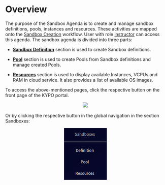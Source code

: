 # Overview
The purpose of the Sandbox Agenda is to create and manage sandbox definitions, pools, instances and resources. These activities are mapped onto the [Sandbox Creation](../../../basic-concepts/typical-workflow-for-training/#sandboxes-creation) workflow. User with role [instructor](../../../user-guide-advanced/users-and-groups/roles/#instructor) can access this agenda. The sandbox agenda is divided into three parts:

* **[Sandbox Definition](sandbox-definition.md)** section is used to create Sandbox definitions.

* **[Pool](pool.md)** section is used to create Pools from Sandbox definitions and manage created Pools. 

* **[Resources](resources.md)** section is used to display available Instances, VCPUs and RAM in cloud service. It also provides a list of available OS images.

To access the above-mentioned pages, click the respective button on the front page of the KYPO portal. 

<p align="center">
  <img src="../../../img/user-guide-basic/sandbox-agenda/overview/sandbox-agenda-overview.png">
</p>

Or by clicking the respective button in the global navigation in the section Sandboxes:

<p align="center">
  <img src="../../../img/user-guide-basic/sandbox-agenda/overview/sandbox-agenda-overview-panel.png">
</p>

